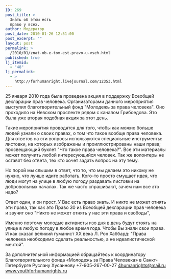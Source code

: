 ```yaml
---
ID: 269
post_title: >
  Знать об этом есть
  право у всех.
author: Модератор
post_date: 2010-01-26 12:51:00
post_excerpt: ""
layout: post
permalink: >
  /2010/01/znat-ob-e-tom-est-pravo-u-vseh.html
published: true
lj_itemid:
  - "48"
lj_permalink:
  - >
    http://forhumanright.livejournal.com/12353.html
---
```

25 января 2010 года была проведена акция в поддержку Всеобщей декларации прав человека. Организаторами данного мероприятия выступил благотворительный фонд "Молодежь за права человека". Оно проходило на Невском проспекте рядом с каналом Грибоедова. Это была уже вторая подобная акция за этот день.

Такие мероприятия проводятся для того, чтобы как можно больше людей узнали о своих правах, о том что такое вообще права человека. Для ответов на эти вопросы используются специальные инструменты: листовки, на которых изображены и проиллюстрированы наши права; просвещающий буклет "Что такое права человека?". Все эти материалы может получить любой интересующийся человек. Так же волонтеры не оставят без ответа, тех кто хочет задать вопрос на эту тему. 

Но порой мы слышим в ответ, что то, что мы делаем это никому не нужно, что лучше идите работать. Кого-то просто смущает идея, что люди могут на улице в любую погоду раздавать листовки на добровольных началах. Так же часто спрашивают, зачем нам все это надо? 

Ответ один, и он прост. У Вас есть право знать. И никто не может отнять эти права, так как это Право 30 из Всеобщей декларации прав человека и звучит оно "Никто не может отнять у нас эти права и свободы", 

Именно поэтому молодые активисты изо дня в день будут стоять на улице в любую погоду в любое время года. Чтобы Вы знали свои права. И как сказал великий гуманист ХХ века Л. Рон Хаббард: "Права человека необходимо сделать реальностью, а не идеалистической мечтой". 

За дополнительной информацией обращайтесь к координатору
Благотворительного фонда «Молодежь за Права Человека» в Санкт-Петербурге
Руслану Хусаинову
+7-905-267-00-27
4humanrights@mail.ru
www.youthforhumanrights.ru